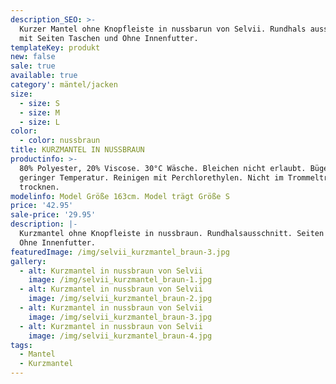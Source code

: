 ```yaml
---
description_SEO: >-
  Kurzer Mantel ohne Knopfleiste in nussbarun von Selvii. Rundhals ausschnitt
  mit Seiten Taschen und Ohne Innenfutter.
templateKey: produkt
new: false
sale: true
available: true
category': mäntel/jacken
size:
  - size: S
  - size: M
  - size: L
color:
  - color: nussbraun
title: KURZMANTEL IN NUSSBRAUN
productinfo: >-
  80% Polyester, 20% Viscose. 30°C Wäsche. Bleichen nicht erlaubt. Bügeln mit
  geringer Temperatur. Reinigen mit Perchlorethylen. Nicht im Trommeltrockner
  trocknen.
modelinfo: Model Größe 163cm. Model trägt Größe S
price: '42.95'
sale-price: '29.95'
description: |-
  Kurzmantel ohne Knopfleiste in nussbraun. Rundhalsausschnitt. Seiten Taschen.
  Ohne Innenfutter.
featuredImage: /img/selvii_kurzmantel_braun-3.jpg
gallery:
  - alt: Kurzmantel in nussbraun von Selvii
    image: /img/selvii_kurzmantel_braun-1.jpg
  - alt: Kurzmantel in nussbraun von Selvii
    image: /img/selvii_kurzmantel_braun-2.jpg
  - alt: Kurzmantel in nussbraun von Selvii
    image: /img/selvii_kurzmantel_braun-3.jpg
  - alt: Kurzmantel in nussbraun von Selvii
    image: /img/selvii_kurzmantel_braun-4.jpg
tags:
  - Mantel
  - Kurzmantel
---
```


